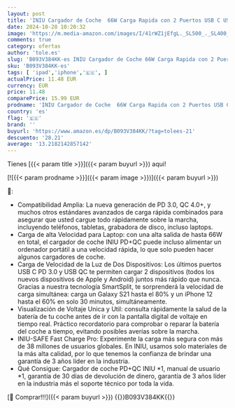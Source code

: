 ```yaml
---
layout: post
title: 'INIU Cargador de Coche  66W Carga Rapida con 2 Puertos USB C USB A PD & QC Cargador de Automóvil Rápido para iPhone 15 14 13 12 11 Pro MAX Mini Samsung S22 S21 Note Pixel iPad AirPods MacBook'
date: 2024-10-28 10:20:32
image: 'https://m.media-amazon.com/images/I/41rWZ1jEfgL._SL500_._SL400_.jpg'
comments: true
category: ofertas
author: 'tole.es'
slug: 'B093V384KK-es INIU Cargador de Coche 66W Carga Rapida con 2 Puertos USB...'
sku: 'B093V384KK-es'
tags: [ 'ipad','iphone','🇪🇸', ]
actualPrice: 11.48 EUR
currency: EUR
price: 11.48
comparePrice: 15.99 EUR
prodname: 'INIU Cargador de Coche  66W Carga Rapida con 2 Puertos USB C USB A PD & QC Cargador de Automóvil Rápido para iPhone 15 14 13 12 11 Pro MAX Mini Samsung S22 S21 Note Pixel iPad AirPods MacBook'
country: 'es'
flag: '🇪🇸'
brand: ''
buyurl: 'https://www.amazon.es/dp/B093V384KK/?tag=tolees-21'
descuento: '28.21'
average: '13.2182142857142'
---
```


Tienes [{{< param title >}}]({{< param buyurl >}}) aqui!

[![{{< param prodname >}}]({{< param image >}})]({{< param buyurl >}})

🔎:

- Compatibilidad Amplia: La nueva generación de PD 3.0, QC 4.0+, y muchos otros estándares avanzados de carga rápida combinados para asegurar que usted cargue todo rápidamente sobre la marcha, incluyendo teléfonos, tabletas, grabadora de disco, incluso laptops.
- Carga de alta Velocidad para Laptop: con una alta salida de hasta 66W en total, el cargador de coche INIU PD+QC puede incluso alimentar un ordenador portátil a una velocidad rápida, lo que solo pueden hacer algunos cargadores de coche.
- Carga de Velocidad de la Luz de Dos Dispositivos: Los últimos puertos USB C PD 3.0 y USB QC te permiten cargar 2 dispositivos (todos los nuevos dispositivos de Apple y Android) juntos más rápido que nunca. Gracias a nuestra tecnología SmartSplit, te sorprenderá la velocidad de carga simultánea: carga un Galaxy S21 hasta el 80% y un iPhone 12 hasta el 60% en solo 30 minutos, simultáneamente.
- Visualización de Voltaje Unica y Util: consulta rápidamente la salud de la batería de tu coche antes de ir con la pantalla digital de voltaje en tiempo real. Práctico recordatorio para comprobar o reparar la batería del coche a tiempo, evitando posibles averías sobre la marcha.
- INIU-SAFE Fast Charge Pro: Experimente la carga más segura con más de 38 millones de usuarios globales. En INIU, usamos solo materiales de la más alta calidad, por lo que tenemos la confianza de brindar una garantía de 3 años líder en la industria.
- Qué Consigue: Cargador de coche PD+QC INIU *1, manual de usuario *1, garantía de 30 días de devolución de dinero, garantía de 3 años líder en la industria más el soporte técnico por toda la vida.

[🛒 Comprar!!!]({{< param buyurl >}})
{{<world>}}B093V384KK{{</world>}}
